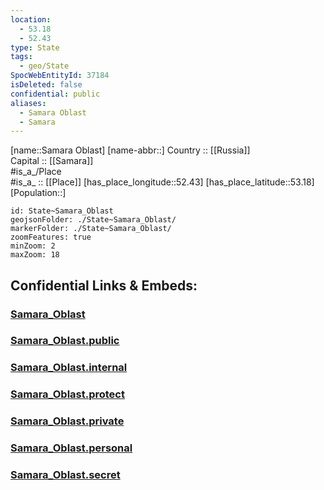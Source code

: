 ```yaml
---
location:
  - 53.18
  - 52.43
type: State
tags:
  - geo/State
SpocWebEntityId: 37184
isDeleted: false
confidential: public
aliases:
  - Samara Oblast
  - Samara 
---
```

[name::Samara Oblast] 
[name-abbr::] 
Country :: [[Russia]]  
Capital :: [[Samara]]  
#is_a_/Place  
#is_a_ :: [[Place]] 
[has_place_longitude::52.43] 
[has_place_latitude::53.18] 
[Population::] 



```leaflet
id: State~Samara_Oblast
geojsonFolder: ./State~Samara_Oblast/
markerFolder: ./State~Samara_Oblast/
zoomFeatures: true 
minZoom: 2 
maxZoom: 18
```


## Confidential Links & Embeds: 

### [Samara_Oblast](/_Standards/Earth/Continent/Europe/Europe~East/Russia/Russia~Volga/Samara_Oblast.md) 

### [Samara_Oblast.public](/_public/Earth/Continent/Europe/Europe~East/Russia/Russia~Volga/Samara_Oblast.public.md) 

### [Samara_Oblast.internal](/_internal/Earth/Continent/Europe/Europe~East/Russia/Russia~Volga/Samara_Oblast.internal.md) 

### [Samara_Oblast.protect](/_protect/Earth/Continent/Europe/Europe~East/Russia/Russia~Volga/Samara_Oblast.protect.md) 

### [Samara_Oblast.private](/_private/Earth/Continent/Europe/Europe~East/Russia/Russia~Volga/Samara_Oblast.private.md) 

### [Samara_Oblast.personal](/_personal/Earth/Continent/Europe/Europe~East/Russia/Russia~Volga/Samara_Oblast.personal.md) 

### [Samara_Oblast.secret](/_secret/Earth/Continent/Europe/Europe~East/Russia/Russia~Volga/Samara_Oblast.secret.md)

